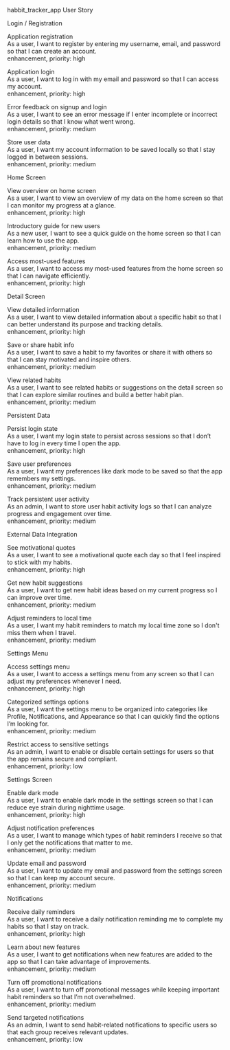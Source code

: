 habbit_tracker_app User Story

Login / Registration

Application registration  
As a user, I want to register by entering my username, email, and password so that I can create an account.  
enhancement, priority: high

Application login  
As a user, I want to log in with my email and password so that I can access my account.  
enhancement, priority: high

Error feedback on signup and login  
As a user, I want to see an error message if I enter incomplete or incorrect login details so that I know what went wrong.  
enhancement, priority: medium

Store user data  
As a user, I want my account information to be saved locally so that I stay logged in between sessions.  
enhancement, priority: medium


Home Screen

View overview on home screen  
As a user, I want to view an overview of my data on the home screen so that I can monitor my progress at a glance.  
enhancement, priority: high

Introductory guide for new users  
As a new user, I want to see a quick guide on the home screen so that I can learn how to use the app.  
enhancement, priority: medium

Access most-used features  
As a user, I want to access my most-used features from the home screen so that I can navigate efficiently.  
enhancement, priority: high


Detail Screen

View detailed information  
As a user, I want to view detailed information about a specific habit so that I can better understand its purpose and tracking details.  
enhancement, priority: high

Save or share habit info  
As a user, I want to save a habit to my favorites or share it with others so that I can stay motivated and inspire others.  
enhancement, priority: medium

View related habits  
As a user, I want to see related habits or suggestions on the detail screen so that I can explore similar routines and build a better habit plan.  
enhancement, priority: medium

Persistent Data

Persist login state  
As a user, I want my login state to persist across sessions so that I don’t have to log in every time I open the app.  
enhancement, priority: high

Save user preferences  
As a user, I want my preferences like dark mode to be saved so that the app remembers my settings.  
enhancement, priority: medium

Track persistent user activity  
As an admin, I want to store user habit activity logs so that I can analyze progress and engagement over time.  
enhancement, priority: medium

External Data Integration

See motivational quotes  
As a user, I want to see a motivational quote each day so that I feel inspired to stick with my habits.  
enhancement, priority: high

Get new habit suggestions  
As a user, I want to get new habit ideas based on my current progress so I can improve over time.  
enhancement, priority: medium

Adjust reminders to local time  
As a user, I want my habit reminders to match my local time zone so I don't miss them when I travel.  
enhancement, priority: medium

Settings Menu

Access settings menu  
As a user, I want to access a settings menu from any screen so that I can adjust my preferences whenever I need.  
enhancement, priority: high

Categorized settings options  
As a user, I want the settings menu to be organized into categories like Profile, Notifications, and Appearance so that I can quickly find the options I’m looking for.  
enhancement, priority: medium

Restrict access to sensitive settings  
As an admin, I want to enable or disable certain settings for users so that the app remains secure and compliant.  
enhancement, priority: low

Settings Screen

Enable dark mode  
As a user, I want to enable dark mode in the settings screen so that I can reduce eye strain during nighttime usage.  
enhancement, priority: high

Adjust notification preferences  
As a user, I want to manage which types of habit reminders I receive so that I only get the notifications that matter to me.  
enhancement, priority: medium

Update email and password  
As a user, I want to update my email and password from the settings screen so that I can keep my account secure.  
enhancement, priority: medium

Notifications

Receive daily reminders  
As a user, I want to receive a daily notification reminding me to complete my habits so that I stay on track.  
enhancement, priority: high

Learn about new features  
As a user, I want to get notifications when new features are added to the app so that I can take advantage of improvements.  
enhancement, priority: medium

Turn off promotional notifications  
As a user, I want to turn off promotional messages while keeping important habit reminders so that I’m not overwhelmed.  
enhancement, priority: medium

Send targeted notifications  
As an admin, I want to send habit-related notifications to specific users so that each group receives relevant updates.  
enhancement, priority: low
